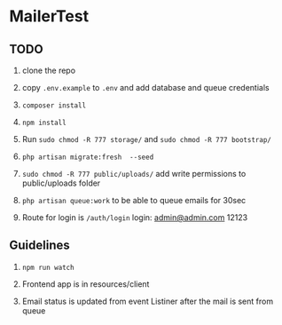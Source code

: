 # MailerTest

## TODO

1. clone the repo

2. copy `.env.example` to `.env` and add database and queue credentials 

3. `composer install`

4. `npm install`

5. Run `sudo chmod -R 777 storage/` and `sudo chmod -R 777 bootstrap/`

6. `php artisan migrate:fresh  --seed`

7. `sudo chmod -R 777 public/uploads/` add write permissions to public/uploads folder

8. `php artisan queue:work` to be able to queue emails for 30sec

9. Route for login is `/auth/login` login: admin@admin.com 12123

## Guidelines

1. `npm run watch`

2. Frontend app is in resources/client

3. Email status is updated from event Listiner after the mail is sent from queue

